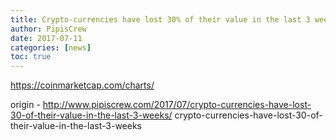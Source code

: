 ```yaml
---
title: Crypto-currencies have lost 30% of their value in the last 3 weeks
author: PipisCrew
date: 2017-07-11
categories: [news]
toc: true
---
```


https://coinmarketcap.com/charts/

origin - http://www.pipiscrew.com/2017/07/crypto-currencies-have-lost-30-of-their-value-in-the-last-3-weeks/ crypto-currencies-have-lost-30-of-their-value-in-the-last-3-weeks